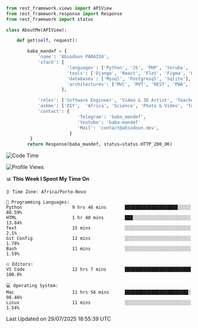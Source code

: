 ###
```python
from rest_framework.views import APIView
from rest_framework.response import Response
from rest_framework import status

class AboutMe(APIView):

    def get(self, request):

        baba_mandef = {
            'name': 'Abiodoun PARAISO',
            'stack': {
                       'languages': ['Python', 'JS', 'PHP', 'Yoruba', 'Fongbe', 'Kreyol', 'English', 'French'],
                       'tools': ['Django', 'React', 'Flet', 'Figma', 'GIMP', 'Inckscape', 'Kdenlive', 'Blender'],
                       'databases': ['Mysql', 'Postgresql', 'Sqlite'],
                       'architectures': ['MVC', 'MVT', 'REST', 'PWA', 'SPA', 'MicroServices']
                     },

            'roles': ['Software Engineer', 'Video & 3D Artist', 'Teacher', 'Mentor', 'Farmer'],
            'askme': ['DIY',  'Africa', 'Science', 'Photo & Video', 'Tech', 'Agro'],
            'contact': {
                           'Telegram': 'baba_mandef',
                           'Youtube': 'baba-mandef'
                           'Mail': 'contact@abiodoun.dev',
                        }
         }
        return Response(baba_mandef, status=status.HTTP_200_OK)

```                    

<!--START_SECTION:waka-->
![Code Time](http://img.shields.io/badge/Code%20Time-1%2C742%20hrs%2039%20mins-blue)

![Profile Views](http://img.shields.io/badge/Profile%20Views-0-blue)

📊 **This Week I Spent My Time On** 

```text
⌚︎ Time Zone: Africa/Porto-Novo

💬 Programming Languages: 
Python                   9 hrs 46 mins       ████████████████████░░░░░   80.59% 
HTML                     1 hr 40 mins        ███░░░░░░░░░░░░░░░░░░░░░░   13.84% 
Text                     15 mins             ░░░░░░░░░░░░░░░░░░░░░░░░░   2.1% 
Git Config               12 mins             ░░░░░░░░░░░░░░░░░░░░░░░░░   1.78% 
Bash                     11 mins             ░░░░░░░░░░░░░░░░░░░░░░░░░   1.59%

🔥 Editors: 
VS Code                  12 hrs 7 mins       █████████████████████████   100.0%

💻 Operating System: 
Mac                      11 hrs 56 mins      ████████████████████████░   98.46% 
Linux                    11 mins             ░░░░░░░░░░░░░░░░░░░░░░░░░   1.54%

```


 Last Updated on 29/07/2025 18:55:39 UTC
<!--END_SECTION:waka-->
